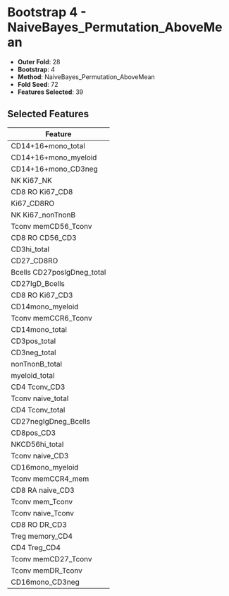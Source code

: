 # Bootstrap 4 - NaiveBayes_Permutation_AboveMean

- **Outer Fold**: 28
- **Bootstrap**: 4
- **Method**: NaiveBayes_Permutation_AboveMean
- **Fold Seed**: 72
- **Features Selected**: 39

## Selected Features

| Feature |
|---------|
| CD14+16+mono_total |
| CD14+16+mono_myeloid |
| CD14+16+mono_CD3neg |
| NK Ki67_NK |
| CD8 RO Ki67_CD8 |
| Ki67_CD8RO |
| NK Ki67_nonTnonB |
| Tconv memCD56_Tconv |
| CD8 RO CD56_CD3 |
| CD3hi_total |
| CD27_CD8RO |
| Bcells CD27posIgDneg_total |
| CD27IgD_Bcells |
| CD8  RO Ki67_CD3 |
| CD14mono_myeloid |
| Tconv memCCR6_Tconv |
| CD14mono_total |
| CD3pos_total |
| CD3neg_total |
| nonTnonB_total |
| myeloid_total |
| CD4 Tconv_CD3 |
| Tconv naive_total |
| CD4 Tconv_total |
| CD27negIgDneg_Bcells |
| CD8pos_CD3 |
| NKCD56hi_total |
| Tconv naive_CD3 |
| CD16mono_myeloid |
| Tconv memCCR4_mem |
| CD8 RA naive_CD3 |
| Tconv mem_Tconv |
| Tconv naive_Tconv |
| CD8 RO DR_CD3 |
| Treg memory_CD4 |
| CD4 Treg_CD4 |
| Tconv memCD27_Tconv |
| Tconv memDR_Tconv |
| CD16mono_CD3neg |
